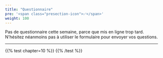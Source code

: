 ```yaml
---
title: "Questionnaire"
pre: '<span class="presection-icon">✅</span>'
weight: 100
---
```


Pas de questionnaire cette semaine, parce que mis en ligne trop tard.  
N'hésitez néanmoins pas à utiliser le formulaire pour envoyer vos questions.

---

{{% test chapter=10 %}}
{{% /test %}}
